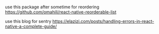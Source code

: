 use this package after sometime for reordering
https://github.com/omahili/react-native-reorderable-list

use this blog for sentry
https://elazizi.com/posts/handling-errors-in-react-native-a-complete-guide/
